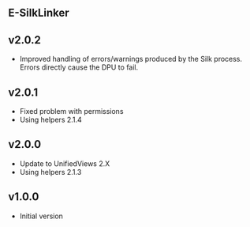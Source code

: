 E-SilkLinker
----------

v2.0.2
---
* Improved handling of errors/warnings produced by the Silk process. Errors directly cause the DPU to fail. 


v2.0.1
---
* Fixed problem with permissions
* Using helpers 2.1.4

v2.0.0
---
* Update to UnifiedViews 2.X 
* Using helpers 2.1.3

v1.0.0
---
* Initial version